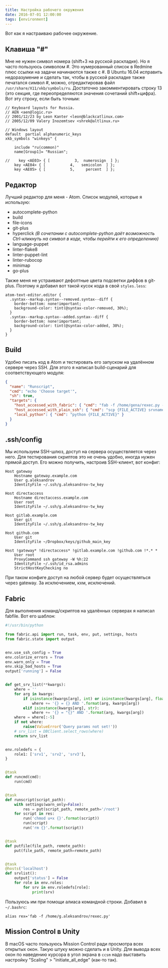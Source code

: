 ```yaml
---
title: Настройка рабочего окружения
date: 2016-07-01 12:00:00
tags: [environment]
---
```

Вот как я настраиваю рабочее окружение.

## Клавиша "#"
Мне не нужен символ номера (shift+3 на русской раскладке). Но я часто пользуюсь символом #. Это нумерованный список в Redmine плюс ссылки на задачи начинаются также с #. В Ubuntu 16.04 исправить недоразумение и сделать так, чтобы в русской раскладке также печатался символ #, можно, отредактировав файл `/usr/share/X11/xkb/symbols/ru`. Достаточно закомментировать строку 13 (это секция, где переопределяются значения сочетаний shift+цифра). Вот эту строку, если быть точным:

```
// Keyboard layouts for Russia.
// AEN <aen@logic.ru>
// 2001/12/23 by Leon Kanter <leon@blackcatlinux.com>
// 2005/12/09 Valery Inozemtsev <shrek@altlinux.ru>

// Windows layout
default  partial alphanumeric_keys
xkb_symbols "winkeys" {

    include "ru(common)"
    name[Group1]= "Russian";

//    key <AE03> { [           3,  numerosign  ] };
    key <AE04> { [           4,   semicolon  ] };
    key <AE05> { [           5,     percent  ] };
```

## Редактор
Лучший редактор для меня - Atom. Список модулей, которые я использую:

* autocomplete-python
* build
* file-icons
* git-plus
* hyperclick _(В сочетании с autocomplete-python даёт возможность Ctrl-кликнуть на символ в коде, чтобы перейти к его определению)_
* language-puppet
* linter-flake8
* linter-puppet-lint
* linter-rubocop
* minimap
* go-plus

Также меня не устраивают дефолтные цвета подсветки диффов в git-plus. Поэтому я добавил вот такой кусок кода в свой `styles.less`:
```less
atom-text-editor.editor {
  .syntax--markup.syntax--removed.syntax--diff {
    border-bottom: none!important;
    background-color: tint(@syntax-color-removed, 30%);
  }
  .syntax--markup.syntax--added.syntax--diff {
    border-bottom: none!important;
    background-color: tint(@syntax-color-added, 30%);
  }
}
```

## Build
Удобно писать код в Atom и тестировать его запуском на удалённом сервере через SSH. Для этого я написал build-сценарий для соответствующего модуля:

```json
{
  "name": "Runscript",
  "cmd": "echo 'Choose target'",
  "sh": true,
  "targets": {
    "host_accessed_with_fabric": { "cmd": "fab -f /home/gena/rexec.py -H srvname runscript:\"{FILE_ACTIVE}\"" },
    "host_accessed_with_plain_ssh": { "cmd": "scp {FILE_ACTIVE} srvname:~/atom-build.script; ssh srvname ~g.aleksandrov/atom-build.script; ssh srvname rm ~g.aleksandrov/atom-build.script" },
    "local_python": { "cmd": "python {FILE_ACTIVE}" }
  }
}
```

## .ssh/config
Мы используем SSH-шлюз, доступ на сервера осуществляется через него. Для тестирования скриптов это не очень удобно, иногда нужен прямой доступ. Его можно получить, настроив SSH-клиент, вот конфиг:

```
Host gateway
    Hostname gateway.example.com
    User g.aleksandrov
    IdentityFile ~/.ssh/g.aleksandrov-tw_key

Host directaccess
    Hostname directaccess.example.com
    User root
    IdentityFile ~/.ssh/g.aleksandrov-tw_key

Host gitlab.example.com
    User git
    IdentityFile ~/.ssh/g.aleksandrov-tw_key

Host github.com
    User git
    IdentityFile ~/Dropbox/keys/github_main_key

Host !gateway* !directaccess* !gitlab.example.com !github.com !*.* *
    User root
    ProxyCommand ssh gateway -W %h:22
    IdentityFile ~/.ssh/id_rsa.admins
    StrictHostKeyChecking no
```
При таком конфиге доступ на любой сервер будет осуществляться через gateway. За исключением, кхм, исключений.

## Fabric
Для выполнения команд/скриптов на удалённых серверах я написал fabfile. Вот его шаблон:

```python
#!/usr/bin/python

from fabric.api import run, task, env, put, settings, hosts
from fabric.state import output


env.use_ssh_config = True
env.colorize_errors = True
env.warn_only = True
env.skip_bad_hosts = True
output['running'] = False


def get_srv_list(**kwargs):
    where = ''
    for arg in kwargs:
        if isinstance(kwargs[arg], int) or isinstance(kwargs[arg], float):
            where += '{} = {} AND '.format(arg, kwargs[arg])
        elif isinstance(kwargs[arg], str):
            where += '{} = "{}" AND '.format(arg, kwargs[arg])
    where = where[:-5]
    if not where:
        raise(ValueError('Query params not set!'))
    # srv_list = DBClient.select_rows(where)
    return srv_list


env.roledefs = {
    role1: ['srv1', 'srv2', 'srv3'],
}


@task
def runcmd(cmd):
    run(cmd)


@task
def runscript(script_path):
    with settings(warn_only=False):
        res = put(script_path, remote_path='/root')
    for script in res:
        run('chmod u+x {}'.format(script))
        run(script)
        run('rm {}'.format(script))


@task
def putfile(file_path, remote_path):
    put(file_path, remote_path=remote_path)


@task
@hosts('localhost')
def srvlist():
    output['status'] = False
    for role in env.roles:
        for srv in env.roledefs[role]:
            print(srv)
```
Пользуюсь им при помощи алиаса командной строки. Добавил в `~/.bashrc`:

```
alias rex='fab -f /home/g.aleksandrov/rexec.py'
```

## Mission Control в Unity
В macOS часто пользуюсь Mission Control ради просмотра всех открытых окон. Такую штуку можно сделать и в Unity.
Для вывода всех окон по наведению курсора в угол экрана в `ccsm` надо выставить настройку "Scaling" > "initiate_all_edge" (как-то так).
